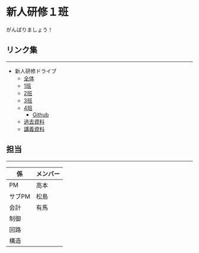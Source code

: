 # 新人研修１班
がんばりましょう！
## リンク集
---
- 新人研修ドライブ
  - [全体](https://drive.google.com/drive/folders/0AHxj9B6A-i3nUk9PVA)
  - [1班](https://drive.google.com/drive/folders/1fuQj2ZdU2i1ztvP8cMupNeCyGlKzFXVD?usp=share_link)
  - [2班](https://drive.google.com/drive/folders/17JiGBK1rWYq2pH4IF9apeF56FSphGq38?usp=share_link)
  - [3班](https://drive.google.com/drive/folders/1KaAew2oq5x1Oz3KXBPkpSnWmeJwkm1AS?usp=share_link)
  - [4班](https://drive.google.com/drive/folders/1t5zUXrW9NQc5wDzBTIlvlq6twjz0au6U?usp=share_link)
    - [Github](https://github.com/laika90/shinjinkennsyu_4)  
  - [過去資料](https://drive.google.com/drive/folders/1fyBqxYrH-SqBb3Y9DCdgGmuoIhjmhIGL)
  - [講義資料](https://drive.google.com/drive/folders/1qMc2WkkLBbAq9HuBZSc5J8Xlq4ZsboBi)

 ## 担当
  ---
  |係|メンバー|
  |---|---|  
  |PM|高本|  
  |サブPM|松島|  
  |会計|有馬|  
  |制御||
  |回路||
  |構造||

